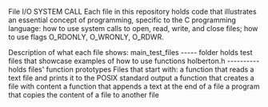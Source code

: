 File I/O SYSTEM CALL
Each file in this repository holds code that illustrates an essential concept of programming, specific to the C programming language: how to use system calls to open, read, write, and close files; how to use flags O_RDONLY, O_WRONLY, O_RDWR.

Description of what each file shows:
main_test_files ----- folder holds test files that showcase examples of how to use functions
holberton.h ---------- holds files' function prototypes
Files that start with:
a function that reads a text file and prints it to the POSIX standard output
a function that creates a file with content
a function that appends a text at the end of a file
a program that copies the content of a file to another file
